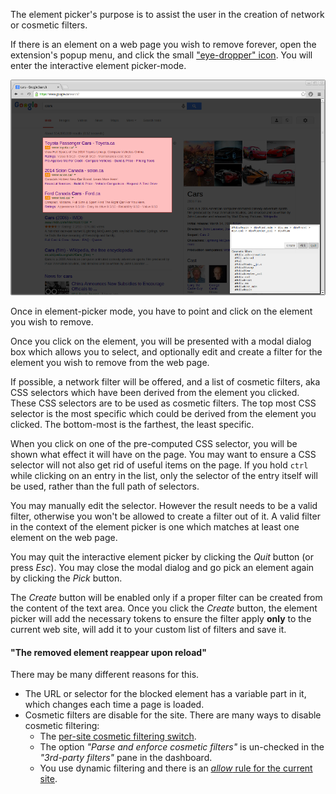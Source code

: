 The element picker's purpose is to assist the user in the creation of network or cosmetic filters.

If there is an element on a web page you wish to remove forever, open the extension's popup menu, and click the small ["eye-dropper" icon](http://fontawesome.io/icon/eyedropper/). You will enter the interactive element picker-mode.

![Element picker](https://raw.githubusercontent.com/gorhill/uBlock/master/doc/img/ss-element-picker.png)

Once in element-picker mode, you have to point and click on the element you wish to remove.

Once you click on the element, you will be presented with a modal dialog box which allows you to select, and optionally edit and create a filter for the element you wish to remove from the web page.

If possible, a network filter will be offered, and a list of cosmetic filters, aka CSS selectors which have been derived from the element you clicked. These CSS selectors are to be used as cosmetic filters. The top most CSS selector is the most specific which could be derived from the element you clicked. The bottom-most is the farthest, the least specific.

When you click on one of the pre-computed CSS selector, you will be shown what effect it will have on the page. You may want to ensure a CSS selector will not also get rid of useful items on the page. If you hold `ctrl` while clicking on an entry in the list, only the selector of the entry itself will be used, rather than the full path of selectors.

You may manually edit the selector. However the result needs to be a valid filter, otherwise you won't be allowed to create a filter out of it. A valid filter in the context of the element picker is one which matches at least one element on the web page.

You may quit the interactive element picker by clicking the _Quit_ button (or press _Esc_). You may close the modal dialog and go pick an element again by clicking the _Pick_ button.

The _Create_ button will be enabled only if a proper filter can be created from the content of the text area. Once you click the _Create_ button, the element picker will add the necessary tokens to ensure the filter apply **only** to the current web site, will add it to your custom list of filters and save it.

#### "The removed element reappear upon reload"

There may be many different reasons for this.

- The URL or selector for the blocked element has a variable part in it, which changes each time a page is loaded.
- Cosmetic filters are disable for the site. There are many ways to disable cosmetic filtering:
    - The [per-site cosmetic filtering switch](https://github.com/gorhill/uBlock/wiki/Quick-guide:-popup-user-interface#no-cosmetic-filtering).
    - The option _"Parse and enforce cosmetic filters"_ is un-checked in the _"3rd-party filters"_ pane in the dashboard.
    - You use dynamic filtering and there is an [_allow_ rule for the current site](https://github.com/gorhill/uBlock/wiki/Dynamic-filtering:-disabling-cosmetic-filtering-for-the-current-site).